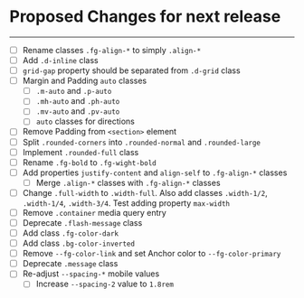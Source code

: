 # Proposed Changes for next release

---

- [ ] Rename classes `.fg-align-*` to simply `.align-*`
- [ ] Add `.d-inline` class
- [ ] `grid-gap` property should be separated from `.d-grid` class
- [ ] Margin and Padding `auto` classes
  - [ ] `.m-auto` and `.p-auto`
  - [ ] `.mh-auto` and `.ph-auto`
  - [ ] `.mv-auto` and `.pv-auto`
  - [ ] `auto` classes for directions
- [ ] Remove Padding from `<section>` element
- [ ] Split `.rounded-corners` into `.rounded-normal` and `.rounded-large`
- [ ] Implement `.rounded-full` class
- [ ] Rename `.fg-bold` to `.fg-wight-bold`
- [ ] Add properties `justify-content` and `align-self` to `.fg-align-*` classes
  - [ ] Merge `.align-*` classes with `.fg-align-*` classes
- [ ] Change `.full-width` to `.width-full`. Also add classes `.width-1/2`, `.width-1/4`, `.width-3/4`. Test adding property `max-width`
- [ ] Remove `.container` media query entry
- [ ] Deprecate `.flash-message` class
- [ ] Add class `.fg-color-dark`
- [ ] Add class `.bg-color-inverted`
- [ ] Remove `--fg-color-link` and set Anchor color to `--fg-color-primary`
- [ ] Deprecate `.message` class
- [ ] Re-adjust `--spacing-*` mobile values
  - [ ] Increase `--spacing-2` value to `1.8rem`
